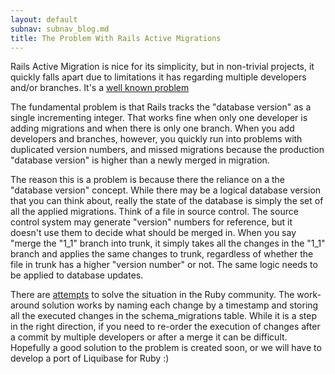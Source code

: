 ```yaml
---
layout: default
subnav: subnav_blog.md
title: The Problem With Rails Active Migrations
---
```

Rails Active Migration is nice for its simplicity, but in non-trivial projects, it quickly falls apart due to limitations it has regarding multiple developers and/or branches.  It's a <a href="http://www.google.com/search?q=rails+migration+branches">well known problem</a>

The fundamental problem is that Rails tracks the "database version" as a single incrementing integer.  That works fine when only one developer is adding migrations and when there is only one branch.  When you add developers and branches, however, you quickly run into problems with duplicated version numbers, and missed migrations because the production "database version" is higher than a newly merged in migration.

The reason this is a problem is because there the reliance on a the "database version" concept.  While there may be a logical database version that you can think about, really the state of the database is simply the set of all the applied migrations.  Think of a file in source control.  The source control system may generate "version" numbers for reference, but it doesn't use them to decide what should be merged in.  When you say "merge the "1_1" branch into trunk, it simply takes all the changes in the "1_1" branch and applies the same changes to trunk, regardless of whether the file in trunk has a higher "version number" or not.  The same logic needs to be applied to database updates.

There are <a href="http://dev.rubyonrails.org/ticket/6799">attempts</a> to solve the situation in the Ruby community.  The work-around solution works by naming each change by a timestamp and storing all the executed changes in the schema_migrations table.  While it is a step in the right direction, if you need to re-order the execution of changes after a commit by multiple developers or after a merge it can be difficult.   Hopefully a good solution to the problem is created soon, or we will have to develop a port of Liquibase for Ruby :)

